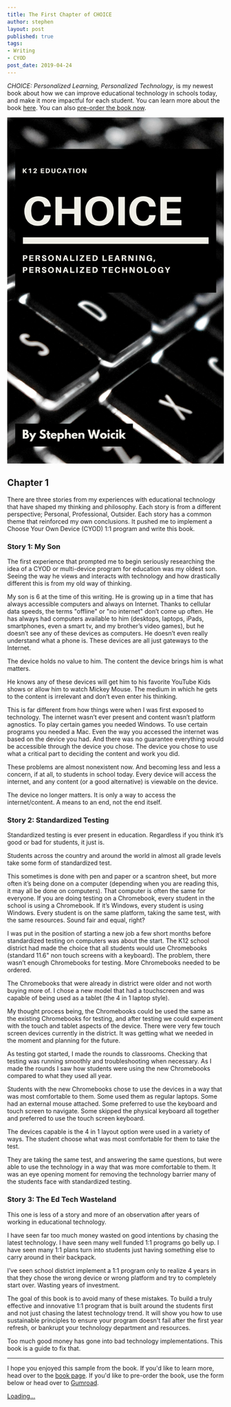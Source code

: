 ```yaml
---
title: The First Chapter of CHOICE
author: stephen
layout: post
published: true
tags:
- Writing
- CYOD
post_date: 2019-04-24
---
```

*CHOICE: Personalized Learning, Personalized Technology*, is my newest book about how we can improve educational technology in schools today, and make it more impactful for each student. You can learn more about the book [here](/cyod). You can also [pre-order the book now](https://gum.co/CvEGu).

![CHOICE](/assets/img/choice-3.png)

## Chapter 1

There are three stories from my experiences with educational technology that have shaped my thinking and philosophy. Each story is from a different perspective; Personal, Professional, Outsider. Each story has a common theme that reinforced my own conclusions. It pushed me to implement a Choose Your Own Device (CYOD) 1:1 program and write this book.

### Story 1: My Son

The first experience that prompted me to begin seriously researching the idea of a CYOD or multi-device program for education was my oldest son. Seeing the way he views and interacts with technology and how drastically different this is from my old way of thinking.

My son is 6 at the time of this writing. He is growing up in a time that has always accessible computers and always on Internet. Thanks to cellular data speeds, the terms "offline" or "no internet" don’t come up often. He has always had computers available to him (desktops, laptops, iPads, smartphones, even a smart tv, and my brother’s video games), but he doesn’t see any of these devices as computers. He doesn’t even really understand what a phone is. These devices are all just gateways to the Internet.  

The device holds no value to him. The content the device brings him is what matters.

He knows any of these devices will get him to his favorite YouTube Kids shows or allow him to watch Mickey Mouse. The medium in which he gets to the content is irrelevant and don’t even enter his thinking.

This is far different from how things were when I was first exposed to technology. The internet wasn’t ever present and content wasn’t platform agnostics. To play certain games you needed Windows. To use certain programs you needed a Mac. Even the way you accessed the internet was based on the device you had. And there was no guarantee everything would be accessible through the device you chose. The device you chose to use what a critical part to deciding the content and work you did.

These problems are almost nonexistent now. And becoming less and less a concern, if at all, to students in school today. Every device will access the internet, and any content (or a good alternative) is viewable on the device.

The device no longer matters. It is only a way to access the internet/content. A means to an end, not the end itself.

### Story 2: Standardized Testing

Standardized testing is ever present in education. Regardless if you think it’s good or bad for students, it just is.

Students across the country and around the world in almost all grade levels take some form of standardized test.

This sometimes is done with pen and paper or a scantron sheet, but more often it’s being done on a computer (depending when you are reading this, it may all be done on computers). That computer is often the same for everyone. If you are doing testing on a Chromebook, every student in the school is using a Chromebook. If it’s Windows, every student is using Windows. Every student is on the same platform, taking the same test, with the same resources. Sound fair and equal, right?

I was put in the position of starting a new job a few short months before standardized testing on computers was about the start. The K12 school district had made the choice that all students would use Chromebooks (standard 11.6" non touch screens with a keyboard). The problem, there wasn’t enough Chromebooks for testing. More Chromebooks needed to be ordered.

The Chromebooks that were already in district were older and not worth buying more of. I chose a new model that had a touchscreen and was capable of being used as a tablet (the 4 in 1 laptop style).

My thought process being, the Chromebooks could be used the same as the existing Chromebooks for testing, and after testing we could experiment with the touch and tablet aspects of the device. There were very few touch screen devices currently in the district. It was getting what we needed in the moment and planning for the future.

As testing got started, I made the rounds to classrooms. Checking that testing was running smoothly and troubleshooting when necessary. As I made the rounds I saw how students were using the new Chromebooks compared to what they used all year.

Students with the new Chromebooks chose to use the devices in a way that was most comfortable to them. Some used them as regular laptops. Some had an external mouse attached. Some preferred to use the keyboard and touch screen to navigate. Some skipped the physical keyboard all together and preferred to use the touch screen keyboard.

The devices capable is the 4 in 1 layout option were used in a variety of ways. The student choose what was most comfortable for them to take the test.

They are taking the same test, and answering the same questions, but were able to use the technology in a way that was more comfortable to them. It was an eye opening moment for removing the technology barrier many of the students face with standardized testing.

### Story 3: The Ed Tech Wasteland

This one is less of a story and more of an observation after years of working in educational technology.

I have seen far too much money wasted on good intentions by chasing the latest technology. I have seen many well funded 1:1 programs go belly up. I have seen many 1:1 plans turn into students just having something else to carry around in their backpack.

I’ve seen school district implement a 1:1 program only to realize 4 years in that they chose the wrong device or wrong platform and try to completely start over. Wasting years of investment.

The goal of this book is to avoid many of these mistakes. To build a truly effective and innovative 1:1 program that is built around the students first and not just chasing the latest technology trend. It will show you how to use sustainable principles to ensure your program doesn't fail after the first year refresh, or bankrupt your technology department and resources.

Too much good money has gone into bad technology implementations. This book is a guide to fix that.


---


I hope you enjoyed this sample from the book. If you'd like to learn more, head over to the [book page](/cyod). If you'd like to pre-order the book, use the form below or head over to [Gumroad](https://gum.co/CvEGu).

<script src="https://gumroad.com/js/gumroad-embed.js"></script>
<div class="gumroad-product-embed" data-gumroad-product-id="CvEGu"><a href="https://gumroad.com/l/CvEGu">Loading...</a></div>
